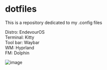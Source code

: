 # dotfiles
This is a repository dedicated to my .config files  

Distro: EndevourOS  
Terminal: Kitty   
Tool bar: Waybar  
WM: Hyprland  
FM: Dolphin  


![image](https://github.com/gaaelgarciia/dotfiles/assets/142544263/36999978-fcda-43d5-9ed3-b538d4a0ea8f)
